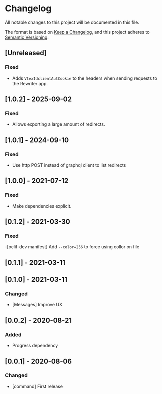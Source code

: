 # Changelog

All notable changes to this project will be documented in this file.

The format is based on [Keep a Changelog](https://keepachangelog.com/en/1.0.0/),
and this project adheres to [Semantic Versioning](https://semver.org/spec/v2.0.0.html).

## [Unreleased]

### Fixed

- Adds `VtexIdclientAutCookie` to the headers when sending requests to the Rewriter app.

## [1.0.2] - 2025-09-02

### Fixed

- Allows exporting a large amount of redirects.

## [1.0.1] - 2024-09-10

### Fixed

- Use http POST instead of graphql client to list redirects

## [1.0.0] - 2021-07-12

### Fixed

- Make dependencies explicit.

## [0.1.2] - 2021-03-30

### Fixed

-[oclif-dev manifest] Add `--color=256` to force using collor on file

## [0.1.1] - 2021-03-11

## [0.1.0] - 2021-03-11

### Changed

- [Messages] Improve UX

## [0.0.2] - 2020-08-21

### Added

- Progress dependency

## [0.0.1] - 2020-08-06

### Changed

- [command] First release
